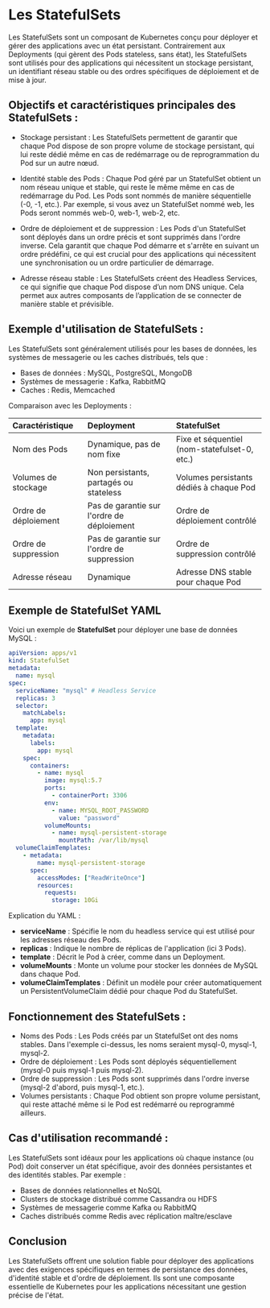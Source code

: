 # Les StatefulSets

Les StatefulSets sont un composant de Kubernetes conçu pour déployer et gérer des applications avec un état persistant. Contrairement aux Deployments (qui gèrent des Pods stateless, sans état), les StatefulSets sont utilisés pour des applications qui nécessitent un stockage persistant, un identifiant réseau stable ou des ordres spécifiques de déploiement et de mise à jour.

## Objectifs et caractéristiques principales des StatefulSets :

- Stockage persistant : Les StatefulSets permettent de garantir que chaque Pod dispose de son propre volume de stockage persistant, qui lui reste dédié même en cas de redémarrage ou de reprogrammation du Pod sur un autre nœud.

- Identité stable des Pods : Chaque Pod géré par un StatefulSet obtient un nom réseau unique et stable, qui reste le même même en cas de redémarrage du Pod. Les Pods sont nommés de manière séquentielle (<nom-du-statefulset>-0, <nom-du-statefulset>-1, etc.). Par exemple, si vous avez un StatefulSet nommé web, les Pods seront nommés web-0, web-1, web-2, etc.

- Ordre de déploiement et de suppression : Les Pods d'un StatefulSet sont déployés dans un ordre précis et sont supprimés dans l'ordre inverse. Cela garantit que chaque Pod démarre et s'arrête en suivant un ordre prédéfini, ce qui est crucial pour des applications qui nécessitent une synchronisation ou un ordre particulier de démarrage.

- Adresse réseau stable : Les StatefulSets créent des Headless Services, ce qui signifie que chaque Pod dispose d’un nom DNS unique. Cela permet aux autres composants de l’application de se connecter de manière stable et prévisible.

## Exemple d'utilisation de StatefulSets :

Les StatefulSets sont généralement utilisés pour les bases de données, les systèmes de messagerie ou les caches distribués, tels que :

- Bases de données : MySQL, PostgreSQL, MongoDB
- Systèmes de messagerie : Kafka, RabbitMQ
- Caches : Redis, Memcached

Comparaison avec les Deployments :

| Caractéristique      | Deployment                                 | StatefulSet                                  |
|:---------------------|:-------------------------------------------|:---------------------------------------------|
| Nom des Pods         | Dynamique, pas de nom fixe                 | Fixe et séquentiel (nom-statefulset-0, etc.) |
| Volumes de stockage  | Non persistants, partagés ou stateless     | Volumes persistants dédiés à chaque Pod      |
| Ordre de déploiement | Pas de garantie sur l'ordre de déploiement | Ordre de déploiement contrôlé                |
| Ordre de suppression | Pas de garantie sur l'ordre de suppression | Ordre de suppression contrôlé                |
| Adresse réseau       | Dynamique                                  | Adresse DNS stable pour chaque Pod           |


## Exemple de StatefulSet YAML

Voici un exemple de **StatefulSet** pour déployer une base de données MySQL :

```yml
apiVersion: apps/v1
kind: StatefulSet
metadata:
  name: mysql
spec:
  serviceName: "mysql" # Headless Service
  replicas: 3
  selector:
    matchLabels:
      app: mysql
  template:
    metadata:
      labels:
        app: mysql
    spec:
      containers:
        - name: mysql
          image: mysql:5.7
          ports:
            - containerPort: 3306
          env:
            - name: MYSQL_ROOT_PASSWORD
              value: "password"
          volumeMounts:
            - name: mysql-persistent-storage
              mountPath: /var/lib/mysql
  volumeClaimTemplates:
    - metadata:
        name: mysql-persistent-storage
      spec:
        accessModes: ["ReadWriteOnce"]
        resources:
          requests:
            storage: 10Gi
```

Explication du YAML :

- **serviceName** : Spécifie le nom du headless service qui est utilisé pour les adresses réseau des Pods.
- **replicas** : Indique le nombre de réplicas de l'application (ici 3 Pods).
- **template** : Décrit le Pod à créer, comme dans un Deployment.
- **volumeMounts** : Monte un volume pour stocker les données de MySQL dans chaque Pod.
- **volumeClaimTemplates** : Définit un modèle pour créer automatiquement un PersistentVolumeClaim dédié pour chaque Pod du StatefulSet.

## Fonctionnement des StatefulSets :

- Noms des Pods : Les Pods créés par un StatefulSet ont des noms stables. Dans l'exemple ci-dessus, les noms seraient mysql-0, mysql-1, mysql-2.
- Ordre de déploiement : Les Pods sont déployés séquentiellement (mysql-0 puis mysql-1 puis mysql-2).
- Ordre de suppression : Les Pods sont supprimés dans l'ordre inverse (mysql-2 d'abord, puis mysql-1, etc.).
- Volumes persistants : Chaque Pod obtient son propre volume persistant, qui reste attaché même si le Pod est redémarré ou reprogrammé ailleurs.

## Cas d'utilisation recommandé :

Les StatefulSets sont idéaux pour les applications où chaque instance (ou Pod) doit conserver un état spécifique, avoir des données persistantes et des identités stables. Par exemple :

- Bases de données relationnelles et NoSQL
- Clusters de stockage distribué comme Cassandra ou HDFS
- Systèmes de messagerie comme Kafka ou RabbitMQ
- Caches distribués comme Redis avec réplication maître/esclave

## Conclusion

Les StatefulSets offrent une solution fiable pour déployer des applications avec des exigences spécifiques en termes de persistance des données, d'identité stable et d'ordre de déploiement. Ils sont une composante essentielle de Kubernetes pour les applications nécessitant une gestion précise de l'état.